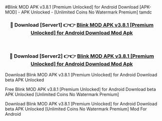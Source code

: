 #Blink MOD APK v3.8.1 [Premium Unlocked] for Android Download [APK-MOD] - APK Unlocked - [Unlimited Coins No Watermark Premium] tamdc



<div align="center">

<h3>🔴 Download [Server1] 👉👉 <a href="https://momento.my/?title=Blink_MOD_APK_v3.8.1_[Premium_Unlocked]_for_Android_Download">Blink MOD APK v3.8.1 [Premium Unlocked] for Android Download Mod Apk</a></h3><br>

<h3>🔴 Download [Server2] 👉👉 <a href="https://momento.my/?title=Blink_MOD_APK_v3.8.1_[Premium_Unlocked]_for_Android_Download">Blink MOD APK v3.8.1 [Premium Unlocked] for Android Download Mod Apk</a></h3>
</div>



Download Blink MOD APK v3.8.1 [Premium Unlocked] for Android Download beta APK Unlocked

Free Blink MOD APK v3.8.1 [Premium Unlocked] for Android Download beta APK Unlocked [Unlimited Coins No Watermark Premium]

Download Blink MOD APK v3.8.1 [Premium Unlocked] for Android Download beta APK Unlocked [Unlimited Coins No Watermark Premium] Mod For Android

